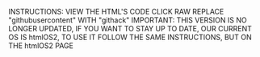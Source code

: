 INSTRUCTIONS:
VIEW THE HTML'S CODE
CLICK RAW
REPLACE "githubusercontent" WITH "githack"
IMPORTANT: THIS VERSION IS NO LONGER UPDATED, IF YOU WANT TO STAY UP TO DATE, OUR CURRENT OS IS htmlOS2, TO USE IT FOLLOW THE SAME INSTRUCTIONS, BUT ON THE htmlOS2 PAGE
